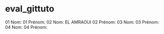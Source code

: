 ﻿# eval_gittuto
01 Nom:
01 Prénom:
02 Nom: EL AMRAOUI
02 Prénom:
03 Nom:
03 Prénom:
04 Nom:
04 Prénom:
